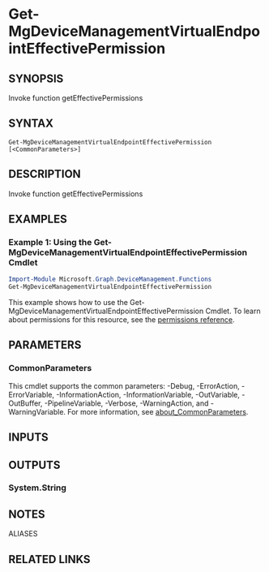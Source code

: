 ﻿---
external help file: Microsoft.Graph.DeviceManagement.Functions-help.xml
Module Name: Microsoft.Graph.DeviceManagement.Functions
online version: https://docs.microsoft.com/en-us/powershell/module/microsoft.graph.devicemanagement.functions/get-mgdevicemanagementvirtualendpointeffectivepermission
schema: 2.0.0
---

# Get-MgDeviceManagementVirtualEndpointEffectivePermission

## SYNOPSIS
Invoke function getEffectivePermissions

## SYNTAX

```
Get-MgDeviceManagementVirtualEndpointEffectivePermission [<CommonParameters>]
```

## DESCRIPTION
Invoke function getEffectivePermissions

## EXAMPLES

### Example 1: Using the Get-MgDeviceManagementVirtualEndpointEffectivePermission Cmdlet
```powershell
Import-Module Microsoft.Graph.DeviceManagement.Functions
Get-MgDeviceManagementVirtualEndpointEffectivePermission
```

This example shows how to use the Get-MgDeviceManagementVirtualEndpointEffectivePermission Cmdlet.
To learn about permissions for this resource, see the [permissions reference](/graph/permissions-reference).

## PARAMETERS

### CommonParameters
This cmdlet supports the common parameters: -Debug, -ErrorAction, -ErrorVariable, -InformationAction, -InformationVariable, -OutVariable, -OutBuffer, -PipelineVariable, -Verbose, -WarningAction, and -WarningVariable. For more information, see [about_CommonParameters](http://go.microsoft.com/fwlink/?LinkID=113216).

## INPUTS

## OUTPUTS

### System.String
## NOTES

ALIASES

## RELATED LINKS
